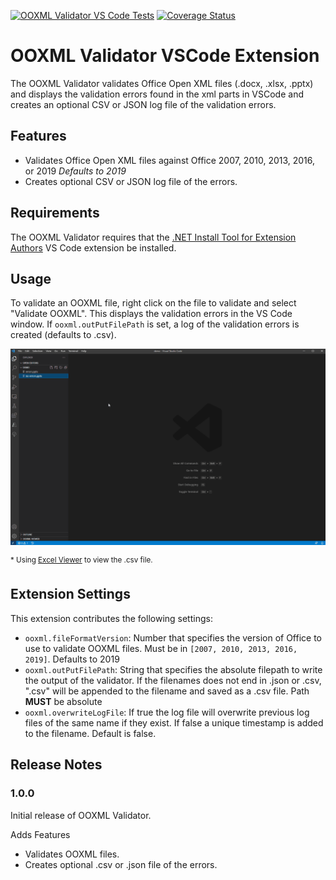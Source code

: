 [![OOXML Validator VS Code Tests](https://github.com/mikeebowen/ooxml-validator-vscode/actions/workflows/main.yml/badge.svg)](https://github.com/mikeebowen/ooxml-validator-vscode/actions/workflows/main.yml)
[![Coverage Status](https://coveralls.io/repos/github/mikeebowen/ooxml-validator-vscode/badge.svg?branch=main&service=github)](https://coveralls.io/github/mikeebowen/ooxml-validator-vscode?branch=main&service=github)

# OOXML Validator VSCode Extension

The OOXML Validator validates Office Open XML files (.docx, .xlsx, .pptx) and displays the validation errors found in the xml parts in VSCode and creates an optional CSV or JSON log file of the validation errors.

## Features

- Validates Office Open XML files against Office 2007, 2010, 2013, 2016, or 2019 _Defaults to 2019_
- Creates optional CSV or JSON log file of the errors.

## Requirements

The OOXML Validator requires that the [.NET Install Tool for Extension Authors](https://marketplace.visualstudio.com/items?itemName=ms-dotnettools.vscode-dotnet-runtime) VS Code extension be installed.

## Usage

To validate an OOXML file, right click on the file to validate and select "Validate OOXML". This displays the validation errors in the VS Code window. If `ooxml.outPutFilePath` is set, a log of the validation errors is created (defaults to .csv).

![Demonstration of OOXML Viewer VS Code Extension](https://raw.githubusercontent.com/mikeebowen/ooxml-validator-vscode/main/assets/view-errors.gif)

<sup>\* Using [Excel Viewer](https://marketplace.visualstudio.com/items?itemName=GrapeCity.gc-excelviewer) to view the .csv file.</sup>

## Extension Settings

This extension contributes the following settings:

- `ooxml.fileFormatVersion`: Number that specifies the version of Office to use to validate OOXML files. Must be in `[2007, 2010, 2013, 2016, 2019]`. Defaults to 2019
- `ooxml.outPutFilePath`:
  String that specifies the absolute filepath to write the output of the validator. If the filenames does not end in .json or .csv, ".csv" will be appended to the filename and saved as a .csv file. Path **MUST** be absolute
- `ooxml.overwriteLogFile`: If true the log file will overwrite previous log files of the same name if they exist. If false a unique timestamp is added to the filename. Default is false.

## Release Notes

### 1.0.0

Initial release of OOXML Validator.

Adds Features

- Validates OOXML files.
- Creates optional .csv or .json file of the errors.
